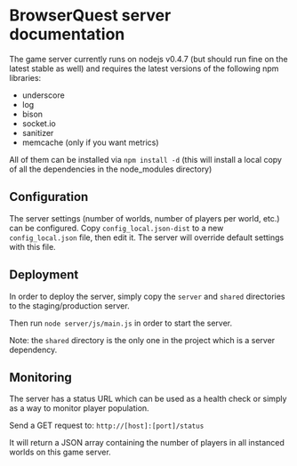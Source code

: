 # BrowserQuest server documentation

The game server currently runs on nodejs v0.4.7 (but should run fine on the latest stable as well) and requires the latest versions of the following npm libraries:

- underscore
- log
- bison
- socket.io
- sanitizer
- memcache (only if you want metrics)

All of them can be installed via `npm install -d` (this will install a local copy of all the dependencies in the node_modules directory)

## Configuration

The server settings (number of worlds, number of players per world, etc.) can be configured.
Copy `config_local.json-dist` to a new `config_local.json` file, then edit it. The server will override default settings with this file.

## Deployment

In order to deploy the server, simply copy the `server` and `shared` directories to the staging/production server.

Then run `node server/js/main.js` in order to start the server.

Note: the `shared` directory is the only one in the project which is a server dependency.

## Monitoring

The server has a status URL which can be used as a health check or simply as a way to monitor player population.

Send a GET request to: `http://[host]:[port]/status`

It will return a JSON array containing the number of players in all instanced worlds on this game server.
